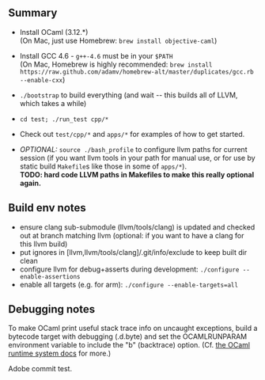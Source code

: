 Summary
-------
- Install OCaml (3.12.*)  
  (On Mac, just use Homebrew: `brew install objective-caml`)

- Install GCC 4.6 - `g++-4.6` must be in your `$PATH`  
  (On Mac, Homebrew is highly recommended: `brew
install https://raw.github.com/adamv/homebrew-alt/master/duplicates/gcc.rb --enable-cxx`)

- `./bootstrap` to build everything (and wait -- this builds all of LLVM, which takes a while)

- `cd test; ./run_test cpp/*`

- Check out `test/cpp/*` and `apps/*` for examples of how to get started.

- _OPTIONAL:_ `source ./bash_profile` to configure llvm paths for current session (if you want llvm tools in your path for manual use, or for use by static build `Makefile`s like those in some of `apps/*`).  
  **TODO: hard code LLVM paths in Makefiles to make this really optional again.**


Build env notes
---------------
- ensure clang sub-submodule (llvm/tools/clang) is updated and checked out at branch matching llvm (optional: if you want to have a clang for this llvm build)
- put ignores in [llvm,llvm/tools/clang]/.git/info/exclude to keep built dir clean
- configure llvm for debug+asserts during development:
    `./configure --enable-assertions`
- enable all targets (e.g. for arm):
    `./configure --enable-targets=all`


Debugging notes
---------------
To make OCaml print useful stack trace info on uncaught exceptions, build a bytecode target with debugging (<target>.d.byte) and set the OCAMLRUNPARAM environment variable to include the "b" (backtrace) option. (Cf. [the OCaml runtime system docs](http://caml.inria.fr/pub/docs/manual-ocaml/manual024.html#toc96) for more.)

Adobe commit test.
